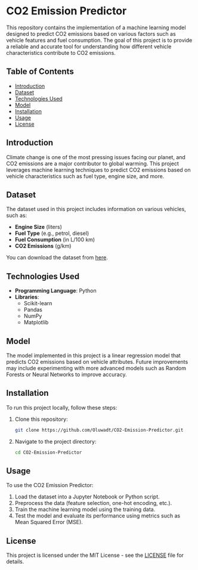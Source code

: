 # CO2 Emission Predictor

This repository contains the implementation of a machine learning model designed to predict CO2 emissions based on various factors such as vehicle features and fuel consumption. The goal of this project is to provide a reliable and accurate tool for understanding how different vehicle characteristics contribute to CO2 emissions.

## Table of Contents
- [Introduction](#introduction)
- [Dataset](#dataset)
- [Technologies Used](#technologies-used)
- [Model](#model)
- [Installation](#installation)
- [Usage](#usage)
- [License](#license)

## Introduction

Climate change is one of the most pressing issues facing our planet, and CO2 emissions are a major contributor to global warming. This project leverages machine learning techniques to predict CO2 emissions based on vehicle characteristics such as fuel type, engine size, and more.

## Dataset

The dataset used in this project includes information on various vehicles, such as:
- **Engine Size** (liters)
- **Fuel Type** (e.g., petrol, diesel)
- **Fuel Consumption** (in L/100 km)
- **CO2 Emissions** (g/km)

You can download the dataset from [here](https://open.canada.ca/data/en/dataset/98f1a129-f628-4ce4-b24d-6f16bf24dd64/resource/edba4afa-dc19-480c-bbe4-57992fc9d0d6).
## Technologies Used

- **Programming Language**: Python
- **Libraries**:
  - Scikit-learn
  - Pandas
  - NumPy
  - Matplotlib

## Model

The model implemented in this project is a linear regression model that predicts CO2 emissions based on vehicle attributes. Future improvements may include experimenting with more advanced models such as Random Forests or Neural Networks to improve accuracy.

## Installation

To run this project locally, follow these steps:

1. Clone this repository:
    ```bash
    git clone https://github.com/Oluwadt/CO2-Emission-Predictor.git
    ```

2. Navigate to the project directory:
    ```bash
    cd CO2-Emission-Predictor
    ```

## Usage

To use the CO2 Emission Predictor:

1. Load the dataset into a Jupyter Notebook or Python script.
2. Preprocess the data (feature selection, one-hot encoding, etc.).
3. Train the machine learning model using the training data.
4. Test the model and evaluate its performance using metrics such as Mean Squared Error (MSE).

## License

This project is licensed under the MIT License - see the [LICENSE](LICENSE) file for details.
